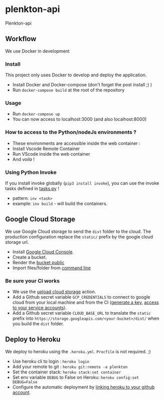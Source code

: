 # plenkton-api

Plenkton-api

## Workflow

We use Docker in development

### Install

This project only uses Docker to develop and deploy the application.

- Install Docker and Docker-compose (don't forget the post install ;) )
- Run `docker-compose build` at the root of the repository

### Usage

- Run `docker-compose up`
- You can now access to localhost:3000 (and also localhost:8000)

### How to access to the Python/nodeJs environments ?

- These environments are accessible inside the web container :
- Install Vscode Remote Container
- Run VScode inside the web container
- And _voila_ !

### Using Python Invoke

If you install invoke globally (`pip3 install invoke`), you can use the invoke tasks defined in [tasks.py](./tasks.py) !

- pattern: `inv <task>`
- example: `inv build` - will build the containers.

## Google Cloud Storage

We use Google Cloud storage to send the `dist` folder to the cloud.
The production configuration replace the `static/` prefix by the google cloud storage url.

- Install [Google Cloud Console](https://cloud.google.com/sdk/docs/install#deb).
- Create a bucket.
- Render the [bucket public](https://cloud.google.com/storage/docs/access-control/making-data-public?hl=fr)
- Import files/folder from [command line](https://cloud.google.com/storage/docs/uploading-objects#prereq-cli)

### Be sure your CI works

- We use the [upload cloud storage](https://github.com/google-github-actions/upload-cloud-storage) action.
- Add a Github secret variable `GCP_CREDENTIALS` to connect to google cloud from your local machine and from the CI ([generate a key](https://cloud.google.com/iam/docs/creating-managing-service-account-keys), [access to your service accounts](https://console.cloud.google.com/iam-admin/serviceaccounts?referrer=search&project=plenkton)).
- Add a Github secret variable `CLOUD_BASE_URL` to translate the `static` prefix into `https://storage.googleapis.com/<your-bucket>/dist/` when you build the `dist` folder.

## Deploy to Heroku

We deploy to heroku using the `.heroku.yml`. `Procfile` is not required. ;)

- Use heroku cli to login : `heroku login`
- Add your remote to git : `heroku git:remote -a plenkton`
- Set the container stack: `heroku stack:set container`
- Set env variable `DEBUG` to False on Heroku: `heroku config:set DEBUG=False`
- Configure the automatic deployment by [linking heroku to your github account](https://devcenter.heroku.com/articles/github-integration).
